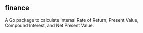 finance
---

A Go package to calculate Internal Rate of Return, Present Value,
Compound Interest, and Net Present Value.
